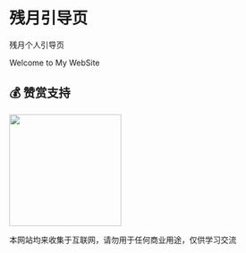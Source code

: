 # 残月引导页

残月个人引导页

Welcome to My WebSite

## 💰 赞赏支持
<p>
<img width="200" height="200" src="https://gitlab.com/1771245847/gitlab.vip/raw/master/wx.png">
</p>

本网站均来收集于互联网，请勿用于任何商业用途，仅供学习交流
